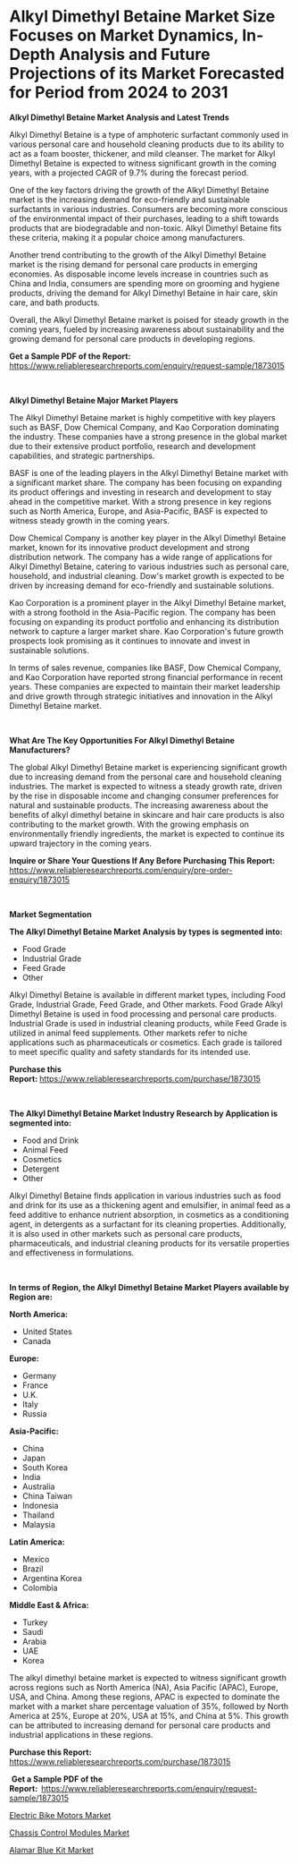 <p><h1>Alkyl Dimethyl Betaine Market Size Focuses on Market Dynamics, In-Depth Analysis and Future Projections of its Market Forecasted for Period from 2024 to 2031</h1></p><p><strong>Alkyl Dimethyl Betaine Market Analysis and Latest Trends</strong></p>
<p><p>Alkyl Dimethyl Betaine is a type of amphoteric surfactant commonly used in various personal care and household cleaning products due to its ability to act as a foam booster, thickener, and mild cleanser. The market for Alkyl Dimethyl Betaine is expected to witness significant growth in the coming years, with a projected CAGR of 9.7% during the forecast period. </p><p>One of the key factors driving the growth of the Alkyl Dimethyl Betaine market is the increasing demand for eco-friendly and sustainable surfactants in various industries. Consumers are becoming more conscious of the environmental impact of their purchases, leading to a shift towards products that are biodegradable and non-toxic. Alkyl Dimethyl Betaine fits these criteria, making it a popular choice among manufacturers.</p><p>Another trend contributing to the growth of the Alkyl Dimethyl Betaine market is the rising demand for personal care products in emerging economies. As disposable income levels increase in countries such as China and India, consumers are spending more on grooming and hygiene products, driving the demand for Alkyl Dimethyl Betaine in hair care, skin care, and bath products.</p><p>Overall, the Alkyl Dimethyl Betaine market is poised for steady growth in the coming years, fueled by increasing awareness about sustainability and the growing demand for personal care products in developing regions.</p></p>
<p><strong>Get a Sample PDF of the Report:&nbsp;</strong> <a href="https://www.reliableresearchreports.com/enquiry/request-sample/1873015">https://www.reliableresearchreports.com/enquiry/request-sample/1873015</a></p>
<p>&nbsp;</p>
<p><strong>Alkyl Dimethyl Betaine Major Market Players</strong></p>
<p><p>The Alkyl Dimethyl Betaine market is highly competitive with key players such as BASF, Dow Chemical Company, and Kao Corporation dominating the industry. These companies have a strong presence in the global market due to their extensive product portfolio, research and development capabilities, and strategic partnerships.</p><p>BASF is one of the leading players in the Alkyl Dimethyl Betaine market with a significant market share. The company has been focusing on expanding its product offerings and investing in research and development to stay ahead in the competitive market. With a strong presence in key regions such as North America, Europe, and Asia-Pacific, BASF is expected to witness steady growth in the coming years.</p><p>Dow Chemical Company is another key player in the Alkyl Dimethyl Betaine market, known for its innovative product development and strong distribution network. The company has a wide range of applications for Alkyl Dimethyl Betaine, catering to various industries such as personal care, household, and industrial cleaning. Dow's market growth is expected to be driven by increasing demand for eco-friendly and sustainable solutions.</p><p>Kao Corporation is a prominent player in the Alkyl Dimethyl Betaine market, with a strong foothold in the Asia-Pacific region. The company has been focusing on expanding its product portfolio and enhancing its distribution network to capture a larger market share. Kao Corporation's future growth prospects look promising as it continues to innovate and invest in sustainable solutions.</p><p>In terms of sales revenue, companies like BASF, Dow Chemical Company, and Kao Corporation have reported strong financial performance in recent years. These companies are expected to maintain their market leadership and drive growth through strategic initiatives and innovation in the Alkyl Dimethyl Betaine market.</p></p>
<p>&nbsp;</p>
<p><strong>What Are The Key Opportunities For Alkyl Dimethyl Betaine Manufacturers?</strong></p>
<p><p>The global Alkyl Dimethyl Betaine market is experiencing significant growth due to increasing demand from the personal care and household cleaning industries. The market is expected to witness a steady growth rate, driven by the rise in disposable income and changing consumer preferences for natural and sustainable products. The increasing awareness about the benefits of alkyl dimethyl betaine in skincare and hair care products is also contributing to the market growth. With the growing emphasis on environmentally friendly ingredients, the market is expected to continue its upward trajectory in the coming years.</p></p>
<p><strong>Inquire or Share Your Questions If Any Before Purchasing This Report:</strong> <a href="https://www.reliableresearchreports.com/enquiry/pre-order-enquiry/1873015">https://www.reliableresearchreports.com/enquiry/pre-order-enquiry/1873015</a></p>
<p>&nbsp;</p>
<p><strong>Market Segmentation</strong></p>
<p><strong>The Alkyl Dimethyl Betaine Market Analysis by types is segmented into:</strong></p>
<p><ul><li>Food Grade</li><li>Industrial Grade</li><li>Feed Grade</li><li>Other</li></ul></p>
<p><p>Alkyl Dimethyl Betaine is available in different market types, including Food Grade, Industrial Grade, Feed Grade, and Other markets. Food Grade Alkyl Dimethyl Betaine is used in food processing and personal care products. Industrial Grade is used in industrial cleaning products, while Feed Grade is utilized in animal feed supplements. Other markets refer to niche applications such as pharmaceuticals or cosmetics. Each grade is tailored to meet specific quality and safety standards for its intended use.</p></p>
<p><strong>Purchase this Report:&nbsp;</strong><a href="https://www.reliableresearchreports.com/purchase/1873015">https://www.reliableresearchreports.com/purchase/1873015</a></p>
<p>&nbsp;</p>
<p><strong>The Alkyl Dimethyl Betaine Market Industry Research by Application is segmented into:</strong></p>
<p><ul><li>Food and Drink</li><li>Animal Feed</li><li>Cosmetics</li><li>Detergent</li><li>Other</li></ul></p>
<p><p>Alkyl Dimethyl Betaine finds application in various industries such as food and drink for its use as a thickening agent and emulsifier, in animal feed as a feed additive to enhance nutrient absorption, in cosmetics as a conditioning agent, in detergents as a surfactant for its cleaning properties. Additionally, it is also used in other markets such as personal care products, pharmaceuticals, and industrial cleaning products for its versatile properties and effectiveness in formulations.</p></p>
<p>&nbsp;</p>
<p><strong>In terms of Region, the Alkyl Dimethyl Betaine Market Players available by Region are:</strong></p>
<p>
    <p> <strong> North America: </strong>
        <ul>
            <li>United States</li>
            <li>Canada</li>
        </ul>
        </p> 
    <p> <strong> Europe: </strong>
        <ul>
            <li>Germany</li>
            <li>France</li>
            <li>U.K.</li>
            <li>Italy</li>
            <li>Russia</li>
        </ul>
        </p> 
    <p> <strong> Asia-Pacific: </strong>
        <ul>
            <li>China</li>
            <li>Japan</li>
            <li>South Korea</li>
            <li>India</li>
            <li>Australia</li>
            <li>China Taiwan</li>
            <li>Indonesia</li>
            <li>Thailand</li>
            <li>Malaysia</li>
        </ul>
        </p> 
    <p> <strong> Latin America: </strong>
        <ul>
            <li>Mexico</li>
            <li>Brazil</li>
            <li>Argentina Korea</li>
            <li>Colombia</li>
        </ul>
        </p> 
    <p> <strong> Middle East & Africa: </strong>
        <ul>
            <li>Turkey</li>
            <li>Saudi</li>
            <li>Arabia</li>
            <li>UAE</li>
            <li>Korea</li>
        </ul>
    </p>
    </p>
<p><p>The alkyl dimethyl betaine market is expected to witness significant growth across regions such as North America (NA), Asia Pacific (APAC), Europe, USA, and China. Among these regions, APAC is expected to dominate the market with a market share percentage valuation of 35%, followed by North America at 25%, Europe at 20%, USA at 15%, and China at 5%. This growth can be attributed to increasing demand for personal care products and industrial applications in these regions.</p></p>
<p><strong>Purchase this Report: </strong><a href="https://www.reliableresearchreports.com/purchase/1873015">https://www.reliableresearchreports.com/purchase/1873015</a></p>
<p>&nbsp;<strong>Get a Sample PDF of the Report:&nbsp;&nbsp;</strong><a href="https://www.reliableresearchreports.com/enquiry/request-sample/1873015">https://www.reliableresearchreports.com/enquiry/request-sample/1873015</a></p>
<p><strong></strong></p>
<p><p><a href="https://view.publitas.com/reportprime-1/global-electric-bike-motors-market-by-types-applications-and-major-players-with-regional-growth-rate-analysis-and-development-situation-from-2023-to-2030/">Electric Bike Motors Market</a></p><p><a href="https://view.publitas.com/reportprime-1/decoding-the-chassis-control-modules-market-a-deep-dive-into-the-latest-market-trends-market-segmentation-and-competitive-analysis/">Chassis Control Modules Market</a></p><p><a href="https://view.publitas.com/reportprime-1/alamar-blue-kit-market-research-report-unlocks-analysis-on-the-market-financial-status-market-size-and-market-revenue-upto-2030/">Alamar Blue Kit Market</a></p></p>